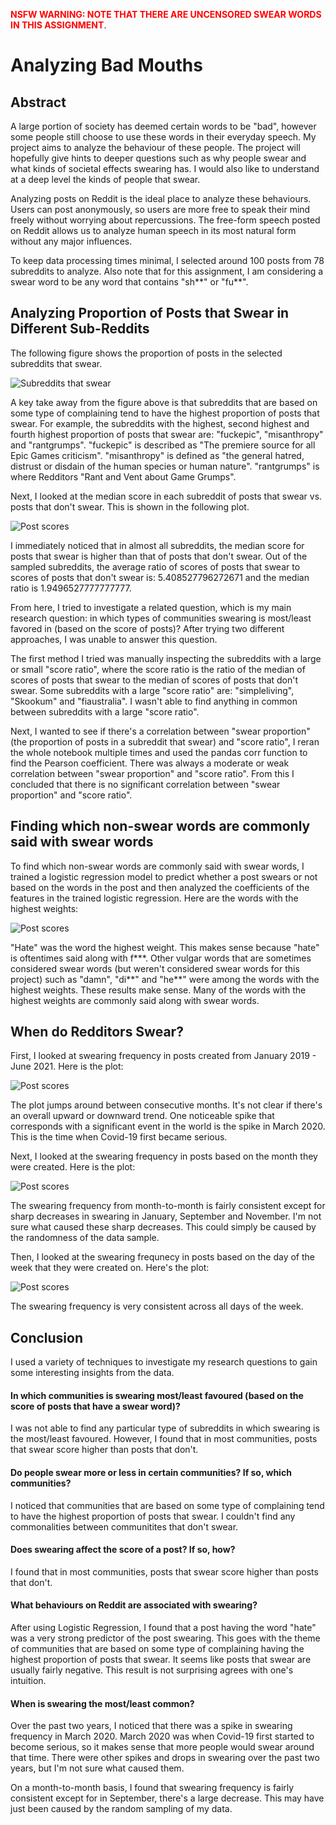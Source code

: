 <b><span style="color:red">NSFW WARNING: NOTE THAT THERE ARE UNCENSORED SWEAR WORDS IN THIS ASSIGNMENT</span></b>.

# Analyzing Bad Mouths

## Abstract
A large portion of society has deemed certain words to be "bad", however some
people still choose to use these words in their everyday speech. My project
aims to analyze the behaviour of these people. The project will hopefully give
hints to deeper questions such as why people swear and what kinds of societal
effects swearing has. I would also like to understand at a deep level the kinds
of people that swear.

Analyzing posts on Reddit is the ideal place to analyze these behaviours.
Users can post anonymously, so users are more free to speak their mind freely
without worrying about repercussions. The free-form speech posted on Reddit
allows us to analyze human speech in its most natural form without any major
influences.

To keep data processing times minimal, I selected around 100 posts from 78 subreddits to analyze. Also note that for this assignment, I am considering a swear word to be any word that contains "sh\*\*" or "fu\*\*".

## Analyzing Proportion of Posts that Swear in Different Sub-Reddits
The following figure shows the proportion of posts in the selected subreddits that swear. 

![Subreddits that swear](Pictures/subreddit%20swearing.png)
 
A key take away from the figure above is that subreddits that are based on some type of complaining tend to have the highest proportion of posts that swear. For example, the subreddits with the highest, second highest and fourth highest proportion of posts that swear are: "fuckepic", "misanthropy" and "rantgrumps". "fuckepic" is described as "The premiere source for all Epic Games criticism". "misanthropy" is defined as "the general hatred, distrust or disdain of the human species or human nature". "rantgrumps" is where Redditors "Rant and Vent about Game Grumps". 

Next, I looked at the median score in each subreddit of posts that swear vs. posts that don't swear. This is shown in the following plot.

![Post scores](Pictures/post%20scores.png)

I immediately noticed that in almost all subreddits, the median score for posts that swear is higher than that of posts that don't swear. Out of the sampled subreddits, the average ratio of scores of posts that swear to scores of posts that don't swear is: 5.408527796272671 and the median ratio is 1.9496527777777777.

From here, I tried to investigate a related question, which is my main research question: in which types of communities swearing is most/least favored in (based on the score of posts)? After trying two different approaches, I was unable to answer this question. 

The first method I tried was manually inspecting the subreddits with a large or small "score ratio", where the score ratio is the ratio of the median of scores of posts that swear to the median of scores of posts that don't swear. Some subreddits with a large "score ratio" are: "simpleliving", "Skookum" and "fiaustralia". I wasn't able to find anything in common between subreddits with a large "score ratio". 

Next, I wanted to see if there's a correlation between  "swear proportion" (the proportion of posts in a subreddit that swear) and "score ratio", I reran the whole notebook multiple times and used the pandas corr function to find the Pearson coefficient. There was always a moderate or weak correlation between "swear proportion" and "score ratio". From this I concluded that there is no significant correlation between "swear proportion" and "score ratio". 

## Finding which non-swear words are commonly said with swear words
To find which non-swear words are commonly said with swear words, I trained a logistic regression model to predict whether a post swears or not based on the words in the post and then analyzed the coefficients of the features in the trained logistic regression. Here are the words with the highest weights:

![Post scores](Pictures/2%20year%20swearing.png)

"Hate" was the word the highest weight. This makes sense because "hate" is oftentimes said along with f\*\*\*. Other vulgar words that are sometimes considered swear words (but weren't considered swear words for this project) such as "damn", "di\*\*" and "he\*\*" were among the words with the highest weights. These results make sense. Many of the words with the highest weights are commonly said along with swear words. 

## When do Redditors Swear?
First, I looked at swearing frequency in posts created from January 2019 - June 2021. Here is the plot:
 
![Post scores](Pictures/2%20year%20swearing.png)

The plot jumps around between consecutive months. It's not clear if there's an overall upward or downward trend. One noticeable spike that corresponds with a significant event in the world is the spike in March 2020. This is the time when Covid-19 first became serious. 

Next, I looked at the swearing frequency in posts based on the month they were created. Here is the plot:

![Post scores](Pictures/months%20swearing.png)

The swearing frequency from month-to-month is fairly consistent except for sharp decreases in swearing in January, September and November. I'm not sure what caused these sharp decreases. This could simply be caused by the randomness of the data sample.

Then, I looked at the swearing frequnecy in posts based on the day of the week that they were created on. Here's the plot:

![Post scores](Pictures/days%20swearing.png)

The swearing frequency is very consistent across all days of the week.


## Conclusion

I used a variety of techniques to investigate my research questions to gain some interesting insights from the data. 

#### In which communities is swearing most/least favoured (based on the score of posts that have a swear word)?
I was not able to find any particular type of subreddits in which swearing is the most/least favoured. However, I found that in most communities, posts that swear score higher than posts that don't. 

#### Do people swear more or less in certain communities? If so, which communities?
I noticed that communities that are based on some type of complaining tend to have the highest proportion of posts that swear. I couldn't find any commonalities between communitites that don't swear.

#### Does swearing affect the score of a post? If so, how?
I found that in most communities, posts that swear score higher than posts that don't. 

#### What behaviours on Reddit are associated with swearing?
After using Logistic Regression, I found that a post having the word "hate" was a very strong predictor of the post swearing. This goes with the theme of communities that are based on some type of complaining having the highest proportion of posts that swear. It seems like posts that swear are usually fairly negative. This result is not surprising agrees with one's intuition.

#### When is swearing the most/least common?
Over the past two years, I noticed that there was a spike in swearing frequency in March 2020. March 2020 was when Covid-19 first started to become serious, so it makes sense that more people would swear around that time. There were other spikes and drops in swearing over the past two years, but I'm not sure what caused them.

On a month-to-month basis, I found that swearing frequency is fairly consistent except for in September, there's a large decrease. This may have just been caused by the random sampling of my data.
